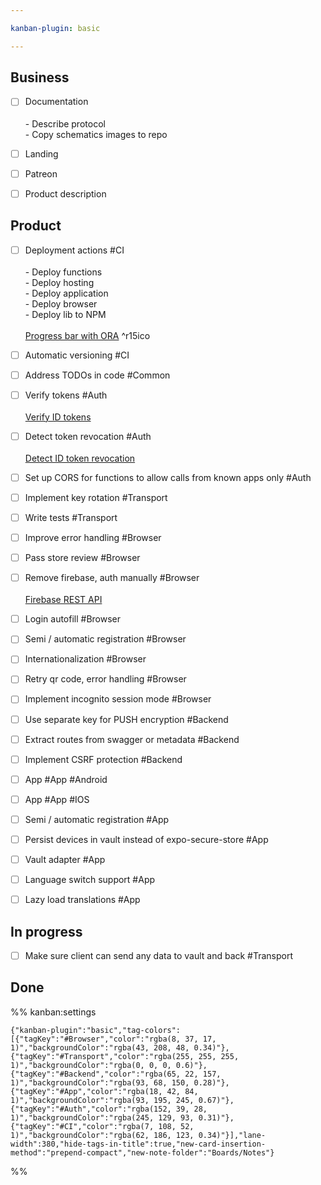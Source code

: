 ```yaml
---

kanban-plugin: basic

---
```


## Business

- [ ] Documentation<br><br>- Describe protocol<br>- Copy schematics images to repo
- [ ] Landing
- [ ] Patreon
- [ ] Product description


## Product

- [ ] Deployment actions #CI<br><br>- Deploy functions<br>- Deploy hosting<br>- Deploy application<br>- Deploy browser<br>- Deploy lib to NPM<br><br>[Progress bar with ORA](https://www.google.com/url?q=https://www.npmjs.com/package/ora&sa=D&source=editors&ust=1706530099466256&usg=AOvVaw0xxqa99Lu0ogMzrOev20eM) ^r15ico
- [ ] Automatic versioning #CI
- [ ] Address TODOs in code #Common
- [ ] Verify tokens #Auth<br><br>[Verify ID tokens](https://www.google.com/url?q=https://firebase.google.com/docs/auth/admin/verify-id-tokens%23verify_id_tokens_using_the_firebase_admin_sdk&sa=D&source=editors&ust=1706530213495097&usg=AOvVaw0RH9o8ZV7Z9wP73RctjJ7h)
- [ ] Detect token revocation #Auth<br><br>[Detect ID token revocation](https://firebase.google.com/docs/auth/admin/manage-sessions#detect_id_token_revocation)
- [ ] Set up CORS for functions to allow calls from known apps only #Auth
- [ ] Implement key rotation #Transport
- [ ] Write tests #Transport
- [ ] Improve error handling #Browser
- [ ] Pass store review #Browser
- [ ] Remove firebase, auth manually #Browser<br><br>[Firebase REST API](https://firebase.google.com/docs/reference/rest/auth#section-sign-in-anonymously)
- [ ] Login autofill #Browser
- [ ] Semi / automatic registration #Browser
- [ ] Internationalization #Browser
- [ ] Retry qr code, error handling #Browser
- [ ] Implement incognito session mode #Browser
- [ ] Use separate key for PUSH encryption #Backend
- [ ] Extract routes from swagger or metadata #Backend
- [ ] Implement CSRF protection #Backend
- [ ] App #App #Android
- [ ] App #App  #IOS
- [ ] Semi / automatic registration #App
- [ ] Persist devices in vault instead of expo-secure-store #App
- [ ] Vault adapter #App
- [ ] Language switch support #App
- [ ] Lazy load translations #App


## In progress

- [ ] Make sure client can send any data to vault and back #Transport


## Done





%% kanban:settings
```
{"kanban-plugin":"basic","tag-colors":[{"tagKey":"#Browser","color":"rgba(8, 37, 17, 1)","backgroundColor":"rgba(43, 208, 48, 0.34)"},{"tagKey":"#Transport","color":"rgba(255, 255, 255, 1)","backgroundColor":"rgba(0, 0, 0, 0.6)"},{"tagKey":"#Backend","color":"rgba(65, 22, 157, 1)","backgroundColor":"rgba(93, 68, 150, 0.28)"},{"tagKey":"#App","color":"rgba(18, 42, 84, 1)","backgroundColor":"rgba(93, 195, 245, 0.67)"},{"tagKey":"#Auth","color":"rgba(152, 39, 28, 1)","backgroundColor":"rgba(245, 129, 93, 0.31)"},{"tagKey":"#CI","color":"rgba(7, 108, 52, 1)","backgroundColor":"rgba(62, 186, 123, 0.34)"}],"lane-width":380,"hide-tags-in-title":true,"new-card-insertion-method":"prepend-compact","new-note-folder":"Boards/Notes"}
```
%%